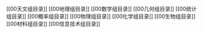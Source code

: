 [[00天文组目录]]
[[00地理组目录]]
[[00数学组目录]]
[[00几何组目录]]
[[00统计组目录]]
[[00概率组目录]]
[[00物理组目录]]
[[00化学组目录]]
[[00生物组目录]]
[[00材料组目录]]
[[00信息技术组目录]]
